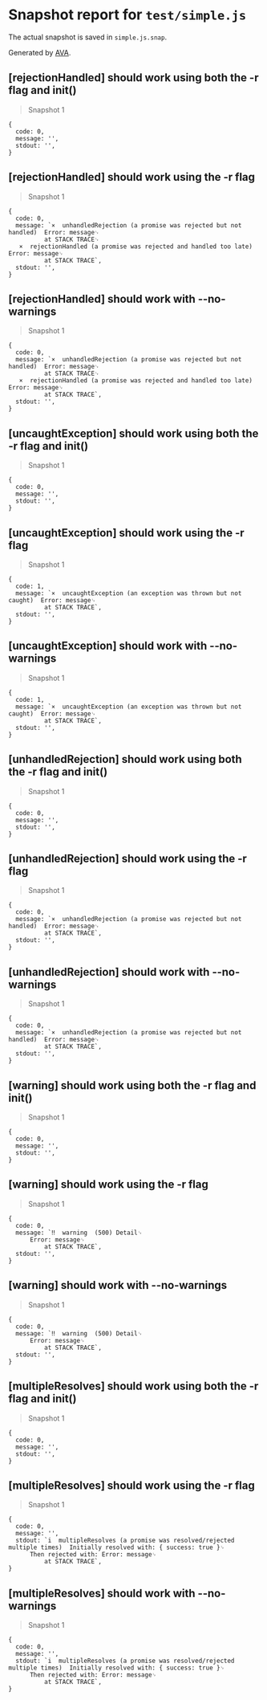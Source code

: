 # Snapshot report for `test/simple.js`

The actual snapshot is saved in `simple.js.snap`.

Generated by [AVA](https://ava.li).

## [rejectionHandled] should work using both the -r flag and init()

> Snapshot 1

    {
      code: 0,
      message: '',
      stdout: '',
    }

## [rejectionHandled] should work using the -r flag

> Snapshot 1

    {
      code: 0,
      message: `×  unhandledRejection (a promise was rejected but not handled)  Error: message␊
              at STACK TRACE␊
       ×  rejectionHandled (a promise was rejected and handled too late)  Error: message␊
              at STACK TRACE`,
      stdout: '',
    }

## [rejectionHandled] should work with --no-warnings

> Snapshot 1

    {
      code: 0,
      message: `×  unhandledRejection (a promise was rejected but not handled)  Error: message␊
              at STACK TRACE␊
       ×  rejectionHandled (a promise was rejected and handled too late)  Error: message␊
              at STACK TRACE`,
      stdout: '',
    }

## [uncaughtException] should work using both the -r flag and init()

> Snapshot 1

    {
      code: 0,
      message: '',
      stdout: '',
    }

## [uncaughtException] should work using the -r flag

> Snapshot 1

    {
      code: 1,
      message: `×  uncaughtException (an exception was thrown but not caught)  Error: message␊
              at STACK TRACE`,
      stdout: '',
    }

## [uncaughtException] should work with --no-warnings

> Snapshot 1

    {
      code: 1,
      message: `×  uncaughtException (an exception was thrown but not caught)  Error: message␊
              at STACK TRACE`,
      stdout: '',
    }

## [unhandledRejection] should work using both the -r flag and init()

> Snapshot 1

    {
      code: 0,
      message: '',
      stdout: '',
    }

## [unhandledRejection] should work using the -r flag

> Snapshot 1

    {
      code: 0,
      message: `×  unhandledRejection (a promise was rejected but not handled)  Error: message␊
              at STACK TRACE`,
      stdout: '',
    }

## [unhandledRejection] should work with --no-warnings

> Snapshot 1

    {
      code: 0,
      message: `×  unhandledRejection (a promise was rejected but not handled)  Error: message␊
              at STACK TRACE`,
      stdout: '',
    }

## [warning] should work using both the -r flag and init()

> Snapshot 1

    {
      code: 0,
      message: '',
      stdout: '',
    }

## [warning] should work using the -r flag

> Snapshot 1

    {
      code: 0,
      message: `‼  warning  (500) Detail␊
          Error: message␊
              at STACK TRACE`,
      stdout: '',
    }

## [warning] should work with --no-warnings

> Snapshot 1

    {
      code: 0,
      message: `‼  warning  (500) Detail␊
          Error: message␊
              at STACK TRACE`,
      stdout: '',
    }

## [multipleResolves] should work using both the -r flag and init()

> Snapshot 1

    {
      code: 0,
      message: '',
      stdout: '',
    }

## [multipleResolves] should work using the -r flag

> Snapshot 1

    {
      code: 0,
      message: '',
      stdout: `i  multipleResolves (a promise was resolved/rejected multiple times)  Initially resolved with: { success: true }␊
          Then rejected with: Error: message␊
              at STACK TRACE`,
    }

## [multipleResolves] should work with --no-warnings

> Snapshot 1

    {
      code: 0,
      message: '',
      stdout: `i  multipleResolves (a promise was resolved/rejected multiple times)  Initially resolved with: { success: true }␊
          Then rejected with: Error: message␊
              at STACK TRACE`,
    }

